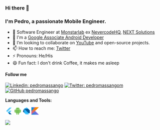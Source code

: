 ### Hi there 👋

### I'm Pedro, a passionate Mobile Engineer.

- 🔭  Software Engineer at [Monstarlab](https://monstar-lab.com/global/) ex [NevercodeHQ](https://github.com/NevercodeHQ), [NEXT Solutions](https://github.com/nextbss)
- 🥇 I'm a [Google Associate Android Developer](https://www.credential.net/019829f6-f752-41e2-9f11-18adb584664a)
- 👯  I’m looking to collaborate on [YouTube](https://www.youtube.com/channel/UCBiJzXGvkuT9aG2Yq8BYYnQ) and open-source projects.
- 📫  How to reach me: [Twitter](https://twitter.com/pedromassangom)
- ⚡ Pronouns: He/His
- 😄 Fun fact: I don't drink Coffee, it makes me asleep

<!--- 📖  Currently learning: JavaScript -->

#### Follow me
[![Linkedin: pedromassango](https://img.shields.io/badge/-pedromassango-blue?style=flat-square&logo=Linkedin&logoColor=white&link=https://www.linkedin.com/in/pedromassango/)](https://www.linkedin.com/in/pedromassango/)
[![Twitter: pedromassangom](https://img.shields.io/twitter/follow/pedromassangom?style=social)](https://twitter.com/pedromassangom)
[![GitHub pedromassango](https://img.shields.io/github/followers/pedromassango?label=follow&style=social)](https://github.com/pedromassango)

**Languages and Tools:**  

<code><img height="24" src="https://raw.githubusercontent.com/github/explore/80688e429a7d4ef2fca1e82350fe8e3517d3494d/topics/flutter/flutter.png"></code>
<code><img height="24" src="https://raw.githubusercontent.com/github/explore/80688e429a7d4ef2fca1e82350fe8e3517d3494d/topics/android/android.png"></code>
<code><img height="24" src="https://raw.githubusercontent.com/github/explore/80688e429a7d4ef2fca1e82350fe8e3517d3494d/topics/dart/dart.png"></code>
<code><img height="24" src="https://raw.githubusercontent.com/github/explore/80688e429a7d4ef2fca1e82350fe8e3517d3494d/topics/kotlin/kotlin.png"></code>

<img src="https://github-readme-stats.vercel.app/api?username=pedromassango&&show_icons=true&title_color=00bfff&icon_color=00bfff&text_color=ffffff&bg_color=151515">
